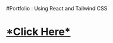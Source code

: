 #Portfolio : Using React and Tailwind CSS
<h1><a href="https://vaishnaviphirkojportfolio.netlify.app/">*Click Here*</a></h1>



















